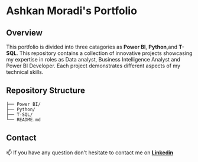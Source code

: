 # Ashkan Moradi's Portfolio

## Overview
This portfolio is divided into three catagories as  **Power BI**, **Python**,and **T-SQL**.
This repository contains a collection of innovative projects showcasing my expertise in roles as Data analyst, Business Intelligence Analyst and Power BI Developer. 
Each project demonstrates different aspects of my technical skills.

## Repository Structure
```
├── Power BI/
├── Python/
├── T-SQL/
└── README.md
```
## Contact
📫 If you have any question don't hesitate to contact me on [**Linkedin**](https://www.linkedin.com/in/ashkan-moradi-33936278/)
